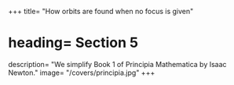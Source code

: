 +++
title= "How orbits are found when no focus is given"
# heading= Section 5
description= "We simplify Book 1 of  Principia Mathematica by Isaac Newton."
image= "/covers/principia.jpg"
+++

